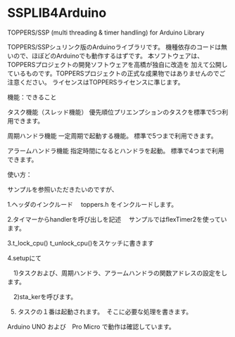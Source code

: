# SSPLIB4Arduino
TOPPERS/SSP  (multi threading &amp; timer handling) for Arduino Library

TOPPERS/SSPシュリンク版のArduinoライブラリです。
機種依存のコードは無いので、ほぼどのArduinoでも動作するはずです。
本ソフトウェアは、TOPPERSプロジェクトの開発ソフトウェアを高橋が独自に改造を
加えて公開しているものです。TOPPERSプロジェクトの正式な成果物ではありませんのでご注意ください。
ライセンスはTOPPERSライセンスに準じます。

機能：できること

タスク機能（スレッド機能）
優先順位プリエンプションのタスクを標準で5つ利用できます。

周期ハンドラ機能
一定周期で起動する機能。
標準で5つまで利用できます。

アラームハンドラ機能
指定時間になるとハンドラを起動。
標準で4つまで利用できます。

使い方：

サンプルを参照いただきたいのですが、

1.ヘッダのインクルード
　toppers.h をインクルードします。

2.タイマーからhandlerを呼び出しを記述
　サンプルではflexTimer2を使っています。


3.t_lock_cpu() t_unlock_cpu()をスケッチに書きます

4.setupにて

　1)タスクおよび、周期ハンドラ、アラームハンドラの関数アドレスの設定をします。

　2)sta_kerを呼びます。

5. タスクの１番は起動されます。　そこに必要な処理を書きます。

Arduino UNO および　Pro Micro で動作は確認しています。
